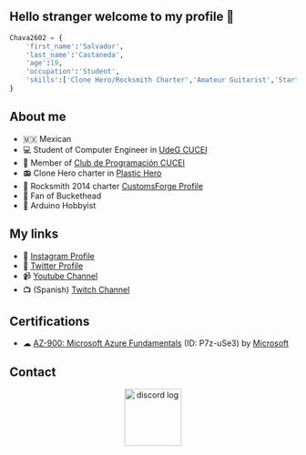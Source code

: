 ## Hello stranger welcome to my profile 👀

```python
Chava2602 = {
    'first_name':'Salvador',
    'last_name':'Castaneda',
    'age':19,
    'occupation':'Student',
    'skills':['Clone Hero/Rocksmith Charter','Amateur Guitarist','Starter in Azure','Arduino']
}
```

## About me
- 🇲🇽 Mexican
- 💻 Student of Computer Engineer in [UdeG CUCEI](http://www.cucei.udg.mx)
- 🧐 Member of [Club de Programación CUCEI](https://programacion-cucei.club)
- 📻 Clone Hero charter in [Plastic Hero](https://discord.gg/v5tNjSC)
- 🎸 Rocksmith 2014 charter [CustomsForge Profile](https://ignition4.customsforge.com/profile/Chava2602)
- 🐓 Fan of Buckethead
- 🤖 Arduino Hobbyist

## My links
- 📸 [Instagram Profile](https://www.instagram.com/chava.2602/)
- 🐣 [Twitter Profile](https://twitter.com/Chava2602)
- 📹 [Youtube Channel](https://www.youtube.com/channel/UCrEqw6lvFmyKZUinkyg2o2Q)
- 📺 (Spanish) [Twitch Channel](https://www.twitch.tv/chava_2602)

## Certifications
- ☁ [AZ-900: Microsoft Azure Fundamentals](http://verify.certiport.com/) (ID: P7z-uSe3) by [Microsoft](https://docs.microsoft.com/en-us/learn/certifications/exams/az-900)

## Contact
<p align="center">
<a href="https://discord.com/users/1005200307380297728"> <img width ="100" alt="discord log" src="https://user-images.githubusercontent.com/70974733/183151406-169b0b84-7cf9-404b-a480-2a57decc70cb.png">

